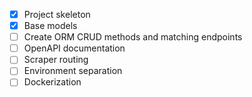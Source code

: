 - [x] Project skeleton
- [x] Base models
- [ ] Create ORM CRUD methods and matching endpoints
- [ ] OpenAPI documentation
- [ ] Scraper routing
- [ ] Environment separation
- [ ] Dockerization
